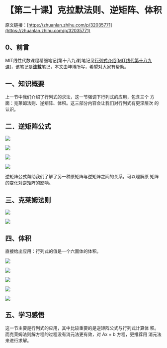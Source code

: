 # 【第二十课】克拉默法则、逆矩阵、体积

原文链接：[https://zhuanlan.zhihu.com/p/32035771](https://zhuanlan.zhihu.com/p/32035771)

## **0、前言**

MIT线性代数课程精细笔记\[第十八九课\]笔记见[行列式介绍\[MIT线代第十八九课\]](https://zhuanlan.zhihu.com/p/32007844)，该笔记是**连载**笔记，本文由坤博所写，希望对大家有帮助。

## **一、知识概要**

上一节中我们介绍了行列式的求法，这一节强调下行列式的应用，包含三个 方面：克莱姆法则、逆矩阵、体积。这三部分内容会让我们对行列式有更深层次 的认识。

## **二．逆矩阵公式**

![](https://pic4.zhimg.com/80/v2-fdfcc3cddda4ad490f7ad243d77ee152_hd.jpg)

![](https://pic1.zhimg.com/80/v2-064aec5841259735057467bfee580c73_hd.jpg)

![](https://pic1.zhimg.com/80/v2-4f7bd54d3d144925e4c86da664237f41_hd.jpg)

![](https://pic1.zhimg.com/80/v2-1e7eda637084c9ad9ed9784443d844d6_hd.jpg)

逆矩阵公式帮助我们了解了另一种原矩阵与逆矩阵之间的关系，可以理解原 矩阵的变化对逆矩阵的影响。

## **三、克莱姆法则**

![](https://pic4.zhimg.com/80/v2-99a41038d4043ff8fc928f92a5ab862b_hd.jpg)

![](https://pic3.zhimg.com/80/v2-16a4879e02ac72410834dfcd3d56ae3d_hd.jpg)

## **四、体积**

直接给出应用：行列式的值是一个六面体的体积。

![](https://pic7.zhimg.com/80/v2-18744b88d5c5f620ea88dd1b047e2d76_hd.jpg)

![](https://pic1.zhimg.com/80/v2-b18f0351356dc6e020da3adcd7f24d56_hd.jpg)

![](https://pic1.zhimg.com/80/v2-19a804b34130c91e3f9ef4504b5b20f2_hd.jpg)

![](https://pic3.zhimg.com/80/v2-fd281b46f9f99cc94a0e91221a3a1bde_hd.jpg)

![](https://pic3.zhimg.com/80/v2-4053d9b8e9c64fc2590d913ae19c63d5_hd.jpg)

## **五、学习感悟**

这一节主要是行列式的应用，其中比较重要的是逆矩阵公式与行列式计算体 积。而克莱姆法则解方程的过程没有消元法更有效，对 Ax = b 方程，更推荐用 消元法来进行求解。

  




